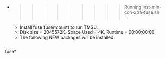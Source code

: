 * >>>>>>>>> Running inst-min-con-xtra-fuse.sh ...
  * Install fuse(fusermount) to run TMSU.
  * Disk size = 2045572K. Space Used = 4K. Runtime = 00:00:00:00.
  * The following NEW packages will be installed:
  ```bash
fuse*
  ```

